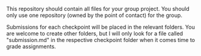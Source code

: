 This repository should contain all files for your group project. You should only use one repository (owned by the point of contact) for the group.

Submissions for each checkpoint will be placed in the relevant folders. You are welcome to create other folders, but I will only look for a file called "submission.md" in the respective checkpoint folder when it comes time to grade assignments.